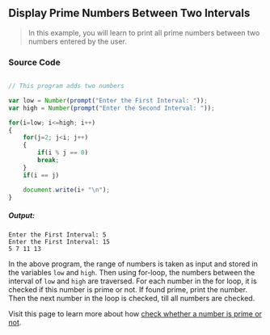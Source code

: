 ## Display Prime Numbers Between Two Intervals

> In this example, you will learn to print all prime numbers between two numbers entered by the user.

### Source Code

```javascript

// This program adds two numbers

var low = Number(prompt("Enter the First Interval: ")); 
var high = Number(prompt("Enter the Second Interval: ")); 

for(i=low; i<=high; i++)
{
	for(j=2; j<i; j++)
	{
		if(i % j == 0)
		break;
	}
	if(i == j)

	document.write(i+ "\n");
}

```
##### Output:

	Enter the First Interval: 5
	Enter the First Interval: 15
	5 7 11 13

In the above program, the range of numbers is taken as input and stored in the variables `low` and `high`. Then using for-loop, the numbers between the interval of `low` and `high` are traversed. For each number in the for loop, it is checked if this number is prime or not. If found prime, print the number. Then the next number in the loop is checked, till all numbers are checked.


Visit this page to learn more about how [check whether a number is prime or not](examples/prime-number.md).